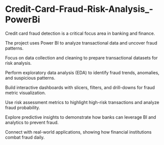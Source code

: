 # Credit-Card-Fraud-Risk-Analysis_-PowerBi

Credit card fraud detection is a critical focus area in banking and finance.

The project uses Power BI to analyze transactional data and uncover fraud patterns.

Focus on data collection and cleaning to prepare transactional datasets for risk analysis.

Perform exploratory data analysis (EDA) to identify fraud trends, anomalies, and suspicious patterns.

Build interactive dashboards with slicers, filters, and drill-downs for fraud metric visualization.

Use risk assessment metrics to highlight high-risk transactions and analyze fraud probability.

Explore predictive insights to demonstrate how banks can leverage BI and analytics to prevent fraud.

Connect with real-world applications, showing how financial institutions combat fraud daily.
